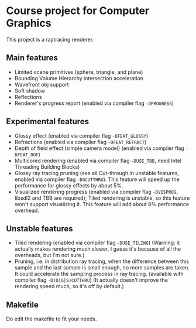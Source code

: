 Course project for Computer Graphics
====

This project is a raytracing renderer.

Main features
----

* Limited scene primitives (sphere, triangle, and plane)
* Bounding Volume Hierarchy intersection acceleration
* Wavefront obj support
* Soft shadow
* Reflections
* Renderer's progress report (enabled via compiler flag `-DPROGRESS`)


Experimental features
----

* Glossy effect (enabled via compiler flag `-DFEAT_GLOSSY`)
* Refractions (enabled via compiler flag `-DFEAT_REFRACT`)
* Depth of field effect (simple camera model) (enabled via compiler flag `-DFEAT_DOF`)
* Multicored rendering (enabled via compiler flag `-DUSE_TBB`, need Intel Threading Building Blocks)
* Glossy ray tracing pruning (see all Cut-through in unstable features, enabled via compiler flag `-DGCUTTHRU`). This feature will speed up the performance for glossy effects by about 5%.
* Visualized rendering progress (enabled via compiler flag `-DVISPROG`, libsdl2 and TBB are required); Tiled rendering is unstable, so this feature won't support visualizing it. This feature will add about 8% performance overhead.


Unstable features
----

* Tiled rendering (enabled via compiler flag `-DUSE_TILING`) (Warning: it actually makes rendering much slower, I guess it's because of all the overheads, but I'm not sure.)
* Pruning, i.e. in distribution ray tracing, when the difference between this sample and the last sample is small enough, no more samples are taken. It could accelerate the sampling process in ray tracing. (available with compiler flag `-D(D|G|S)CUTTHRU`) (It actually doesn't improve the rendering speed much, so it's off by default.)


Makefile
----

Do edit the makefile to fit your needs.

